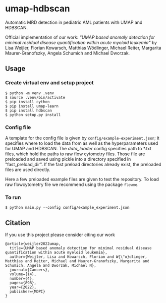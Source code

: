 # umap-hdbscan
Automatic MRD detection in pediatric AML patients with UMAP and HDBSCAN. 

Official implementation of our work: *"UMAP based anomaly detection for minimal residual disease quantification within acute myeloid leukemia"*
by Lisa Weijler, Florian Kowarsch, Matthias Wödlinger, Michael Reiter, Margarita Maurer-Granofszky, Angela Schumich and Michael Dworzak. 


## Usage
### Create virtual env and setup project
```shell
$ python -m venv .venv
$ source .venv/bin/activate
$ pip install cython
$ pip install umap-learn
$ pip install hdbscan
$ python setup.py install
```

### Config file 

A template for the config file is given by  ``config/example-experiment.json``; it specifies where to load the data from as well as the hyperparameters used for UMAP and HDBSCAN. The *data_loader* config specifies path to *.txt files, which hold the paths to raw flow cytometry files. Those file are preloaded and saved using pickle into a directory specified in "fast_preload_dir". If the fast preload directories already exist, the preloaded files are used directly. 

Here a few preloaded example files are given to test the repository. To load raw flowcytometry file we recommend using the package ``flowme``. 

### To run 

```shell
$ python main.py --config config/example_experiment.json
```

## Citation

If you use this project please consider citing our work

```
@article{weijler2022umap,
  title={UMAP based anomaly detection for minimal residual disease quantification within acute myeloid leukemia},
  author={Weijler, Lisa and Kowarsch, Florian and W{\"o}dlinger, Matthias and Reiter, Michael and Maurer-Granofszky, Margarita and Schumich, Angela and Dworzak, Michael N},
  journal={Cancers},
  volume={14},
  number={4},
  pages={898},
  year={2022},
  publisher={MDPI}
}
```








